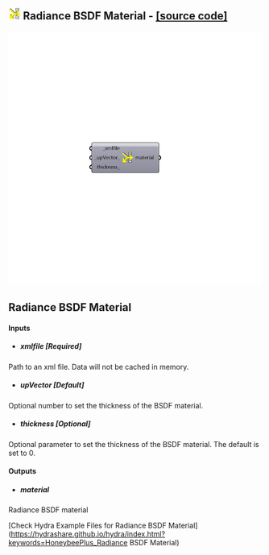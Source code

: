 ## ![](../../images/icons/Radiance_BSDF_Material.png) Radiance BSDF Material - [[source code]](https://github.com/ladybug-tools/honeybee-grasshopper/tree/master/plugin/grasshopper/src/HoneybeePlus_Radiance%20BSDF%20Material.py)

![](../../images/components/Radiance_BSDF_Material.png)

Radiance BSDF Material
 -

#### Inputs
* ##### xmlfile [Required]
Path to an xml file. Data will not be cached in memory.
* ##### upVector [Default]
Optional number to set the thickness of the BSDF material.
* ##### thickness [Optional]
Optional parameter to set the thickness of the BSDF material.  The default is set to 0.

#### Outputs
* ##### material
Radiance BSDF material


[Check Hydra Example Files for Radiance BSDF Material](https://hydrashare.github.io/hydra/index.html?keywords=HoneybeePlus_Radiance BSDF Material)